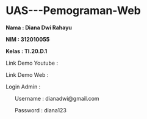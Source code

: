 # UAS---Pemograman-Web
<b> <p> Nama : Diana Dwi Rahayu
<p> NIM : 312010055
<p> Kelas : TI.20.D.1 </b>

Link Demo Youtube :

Link Demo Web :

Login Admin :

<ul> Username : dianadwi@gmail.com </ul>

<ul>Password : diana123 </ul>
